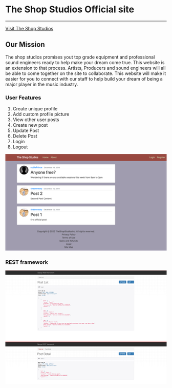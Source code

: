 # The Shop Studios Official site
***
[Visit The Shop Studios](https://theshopstudios.herokuapp.com/)

## Our Mission
The shop studios promises yout top grade equipment and professional sound engineers ready to help make your dream come true. This website is an extension to that process. Artists, Producers and sound engineers will all be able to come together on the site to collaborate. This website will make it easier for you to connect with our staff to help build your dream of being a major player in the music industry.

### User Features
1. Create unique profile
2. Add custom profile picture
3. View other user posts
4. Create new post
5. Update Post
6. Delete Post
7. Login
8. Logout

![picture](/screenshots/home.jpg)   


### REST framework 
![picture](/screenshots/api.jpg)
![picture](/screenshots/api-index.jpg)